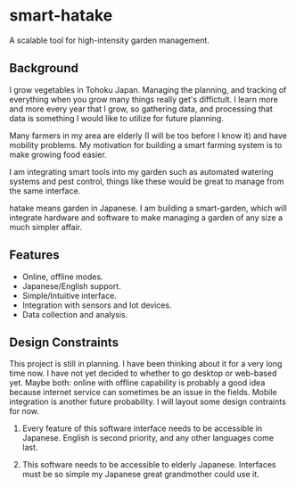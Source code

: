 # smart-hatake
A scalable tool for high-intensity garden management.


Background
----------

I grow vegetables in Tohoku Japan. Managing the planning, and tracking of everything when you grow many things really get's diffictult. I learn more and more every year that I grow, so gathering data, and processing that data is something I would like to utilize for future planning.

Many farmers in my area are elderly (I will be too before I know it) and have mobility problems. My motivation for building a smart farming system is to make growing food easier.

I am integrating smart tools into my garden such as automated watering systems and pest control, things like these would be great to manage from the same interface. 

hatake means garden in Japanese. I am building a smart-garden, which will integrate hardware and software to make managing a garden of any size a much simpler affair.


Features
--------

* Online, offline modes.
* Japanese/English support.
* Simple/Intuitive interface.
* Integration with sensors and Iot devices.
* Data collection and analysis.


Design Constraints
------------------

This project is still in planning. I have been thinking about it for a very long time now. I have not yet decided to whether to go desktop or web-based yet. Maybe both: online with offline capability is probably a good idea because internet service can sometimes be an issue in the fields. Mobile integration is another future probability. I will layout some design contraints for now.

1. Every feature of this software interface needs to be accessible in Japanese. English is second priority, and any other languages come last.

2. This software needs to be accessible to elderly Japanese. Interfaces must be so simple my Japanese great grandmother could use it.
